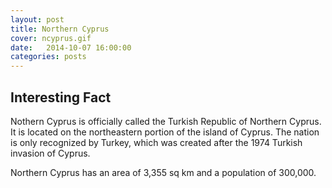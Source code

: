 ```yaml
---
layout: post
title: Northern Cyprus
cover: ncyprus.gif
date:   2014-10-07 16:00:00
categories: posts
---
```


## Interesting Fact

Nothern Cyprus is officially called the Turkish Republic of Northern Cyprus. It is located on the northeastern portion of the island of Cyprus. The nation is only recognized by Turkey, which was created after the 1974 Turkish invasion of Cyprus.

Northern Cyprus has an area of 3,355 sq km and a population of 300,000.